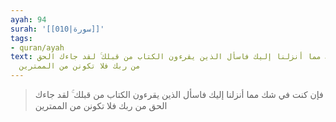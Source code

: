 ```yaml
---
ayah: 94
surah: '[[010|سورة]]'
tags:
- quran/ayah
text: فإن كنت في شك مما أنزلنا إليك فاسأل الذين يقرءون الكتاب من قبلك ۚ لقد جاءك الحق
  من ربك فلا تكونن من الممترين
---
```

> فإن كنت في شك مما أنزلنا إليك فاسأل الذين يقرءون الكتاب من قبلك ۚ لقد جاءك الحق من ربك فلا تكونن من الممترين
